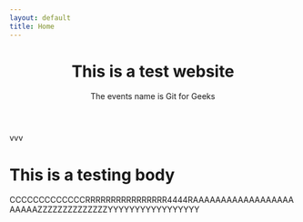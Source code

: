 ```yaml
---
layout: default
title: Home
---
```


<header>
<h1> This is a test website </h1>
<p1> The events name is Git for Geeks </p1>
</header>

<body>vvv
<div>
<h1> This is a testing body </h1> 
<p1> CCCCCCCCCCCCCRRRRRRRRRRRRRRRR4444RAAAAAAAAAAAAAAAAAAAAAAAZZZZZZZZZZZZZZYYYYYYYYYYYYYYYYY </p1>
</div>
</body>